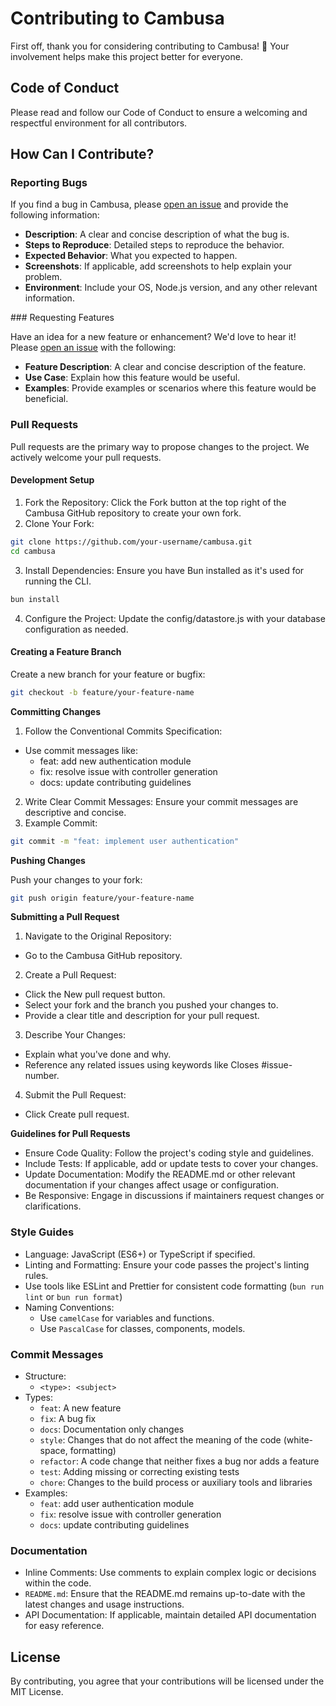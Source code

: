 # Contributing to Cambusa

First off, thank you for considering contributing to Cambusa! 🎉 Your involvement helps make this project better for everyone.

## Code of Conduct

Please read and follow our Code of Conduct to ensure a welcoming and respectful environment for all contributors.

## How Can I Contribute?

### Reporting Bugs

If you find a bug in Cambusa, please [open an issue](https://github.com/enricodeleo/cambusa/issues/new/choose) and provide the following information:

- **Description**: A clear and concise description of what the bug is.
- **Steps to Reproduce**: Detailed steps to reproduce the behavior.
- **Expected Behavior**: What you expected to happen.
- **Screenshots**: If applicable, add screenshots to help explain your problem.
- **Environment**: Include your OS, Node.js version, and any other relevant information.

### Requesting Features

Have an idea for a new feature or enhancement? We'd love to hear it! Please [open an issue](https://github.com/enricodeleo/cambusa/issues/new/choose)  with the following:

- **Feature Description**: A clear and concise description of the feature.
- **Use Case**: Explain how this feature would be useful.
- **Examples**: Provide examples or scenarios where this feature would be beneficial.

### Pull Requests

Pull requests are the primary way to propose changes to the project. We actively welcome your pull requests.

#### Development Setup

1. Fork the Repository: Click the Fork button at the top right of the Cambusa GitHub repository to create your own fork.
2. Clone Your Fork:
```bash
git clone https://github.com/your-username/cambusa.git
cd cambusa
```
3. Install Dependencies: Ensure you have Bun installed as it's used for running the CLI.
```bash
bun install
```
4. Configure the Project: Update the config/datastore.js with your database configuration as needed.

#### Creating a Feature Branch

Create a new branch for your feature or bugfix:

```bash
git checkout -b feature/your-feature-name
```

**Committing Changes**

1. Follow the Conventional Commits Specification:
  - Use commit messages like:
    - feat: add new authentication module
    - fix: resolve issue with controller generation
    - docs: update contributing guidelines
2. Write Clear Commit Messages: Ensure your commit messages are descriptive and concise.
3. Example Commit:
```bash
git commit -m "feat: implement user authentication"
```

**Pushing Changes**

Push your changes to your fork:

```bash
git push origin feature/your-feature-name
```

**Submitting a Pull Request**

1. Navigate to the Original Repository:
  - Go to the Cambusa GitHub repository.
2. Create a Pull Request:
  - Click the New pull request button.
  - Select your fork and the branch you pushed your changes to.
  - Provide a clear title and description for your pull request.
3. Describe Your Changes:
  - Explain what you've done and why.
  - Reference any related issues using keywords like Closes #issue-number.
4. Submit the Pull Request:
  - Click Create pull request.

**Guidelines for Pull Requests**

- Ensure Code Quality: Follow the project's coding style and guidelines.
- Include Tests: If applicable, add or update tests to cover your changes.
- Update Documentation: Modify the README.md or other relevant documentation if your changes affect usage or configuration.
- Be Responsive: Engage in discussions if maintainers request changes or clarifications.

### Style Guides

- Language: JavaScript (ES6+) or TypeScript if specified.
- Linting and Formatting: Ensure your code passes the project's linting rules.
- Use tools like ESLint and Prettier for consistent code formatting (`bun run lint` or `bun run format`)
- Naming Conventions:
  - Use `camelCase` for variables and functions.
  - Use `PascalCase` for classes, components, models.

### Commit Messages

- Structure:
  - `<type>: <subject>`
- Types:
  - `feat`: A new feature
  - `fix`: A bug fix
  - `docs`: Documentation only changes
  - `style`: Changes that do not affect the meaning of the code (white-space, formatting)
  - `refactor`: A code change that neither fixes a bug nor adds a feature
  - `test`: Adding missing or correcting existing tests
  - `chore`: Changes to the build process or auxiliary tools and libraries
- Examples:
  - `feat`: add user authentication module
  - `fix`: resolve issue with controller generation
  - `docs`: update contributing guidelines

### Documentation

- Inline Comments: Use comments to explain complex logic or decisions within the code.
- `README.md`: Ensure that the README.md remains up-to-date with the latest changes and usage instructions.
- API Documentation: If applicable, maintain detailed API documentation for easy reference.

## License

By contributing, you agree that your contributions will be licensed under the MIT License.
